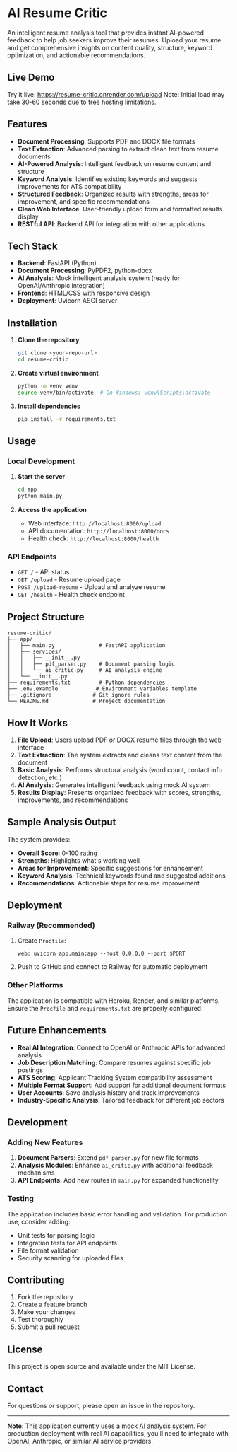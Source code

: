 # AI Resume Critic

An intelligent resume analysis tool that provides instant AI-powered feedback to help job seekers improve their resumes. Upload your resume and get comprehensive insights on content quality, structure, keyword optimization, and actionable recommendations.
## Live Demo

Try it live: https://resume-critic.onrender.com/upload
Note: Initial load may take 30-60 seconds due to free hosting limitations.

## Features

- **Document Processing**: Supports PDF and DOCX file formats
- **Text Extraction**: Advanced parsing to extract clean text from resume documents
- **AI-Powered Analysis**: Intelligent feedback on resume content and structure
- **Keyword Analysis**: Identifies existing keywords and suggests improvements for ATS compatibility
- **Structured Feedback**: Organized results with strengths, areas for improvement, and specific recommendations
- **Clean Web Interface**: User-friendly upload form and formatted results display
- **RESTful API**: Backend API for integration with other applications

## Tech Stack

- **Backend**: FastAPI (Python)
- **Document Processing**: PyPDF2, python-docx
- **AI Analysis**: Mock intelligent analysis system (ready for OpenAI/Anthropic integration)
- **Frontend**: HTML/CSS with responsive design
- **Deployment**: Uvicorn ASGI server

## Installation

1. **Clone the repository**
   ```bash
   git clone <your-repo-url>
   cd resume-critic
   ```

2. **Create virtual environment**
   ```bash
   python -m venv venv
   source venv/bin/activate  # On Windows: venv\Scripts\activate
   ```

3. **Install dependencies**
   ```bash
   pip install -r requirements.txt
   ```

## Usage

### Local Development

1. **Start the server**
   ```bash
   cd app
   python main.py
   ```

2. **Access the application**
   - Web interface: `http://localhost:8000/upload`
   - API documentation: `http://localhost:8000/docs`
   - Health check: `http://localhost:8000/health`

### API Endpoints

- `GET /` - API status
- `GET /upload` - Resume upload page
- `POST /upload-resume` - Upload and analyze resume
- `GET /health` - Health check endpoint

## Project Structure

```
resume-critic/
├── app/
│   ├── main.py              # FastAPI application
│   ├── services/
│   │   ├── __init__.py
│   │   ├── pdf_parser.py    # Document parsing logic
│   │   └── ai_critic.py     # AI analysis engine
│   └── __init__.py
├── requirements.txt         # Python dependencies
├── .env.example            # Environment variables template
├── .gitignore             # Git ignore rules
└── README.md              # Project documentation
```

## How It Works

1. **File Upload**: Users upload PDF or DOCX resume files through the web interface
2. **Text Extraction**: The system extracts and cleans text content from the document
3. **Basic Analysis**: Performs structural analysis (word count, contact info detection, etc.)
4. **AI Analysis**: Generates intelligent feedback using mock AI system
5. **Results Display**: Presents organized feedback with scores, strengths, improvements, and recommendations

## Sample Analysis Output

The system provides:
- **Overall Score**: 0-100 rating
- **Strengths**: Highlights what's working well
- **Areas for Improvement**: Specific suggestions for enhancement
- **Keyword Analysis**: Technical keywords found and suggested additions
- **Recommendations**: Actionable steps for resume improvement

## Deployment

### Railway (Recommended)

1. Create `Procfile`:
   ```
   web: uvicorn app.main:app --host 0.0.0.0 --port $PORT
   ```

2. Push to GitHub and connect to Railway for automatic deployment

### Other Platforms

The application is compatible with Heroku, Render, and similar platforms. Ensure the `Procfile` and `requirements.txt` are properly configured.

## Future Enhancements

- **Real AI Integration**: Connect to OpenAI or Anthropic APIs for advanced analysis
- **Job Description Matching**: Compare resumes against specific job postings
- **ATS Scoring**: Applicant Tracking System compatibility assessment
- **Multiple Format Support**: Add support for additional document formats
- **User Accounts**: Save analysis history and track improvements
- **Industry-Specific Analysis**: Tailored feedback for different job sectors

## Development

### Adding New Features

1. **Document Parsers**: Extend `pdf_parser.py` for new file formats
2. **Analysis Modules**: Enhance `ai_critic.py` with additional feedback mechanisms
3. **API Endpoints**: Add new routes in `main.py` for expanded functionality

### Testing

The application includes basic error handling and validation. For production use, consider adding:
- Unit tests for parsing logic
- Integration tests for API endpoints
- File format validation
- Security scanning for uploaded files

## Contributing

1. Fork the repository
2. Create a feature branch
3. Make your changes
4. Test thoroughly
5. Submit a pull request

## License

This project is open source and available under the MIT License.

## Contact

For questions or support, please open an issue in the repository.

---


**Note**: This application currently uses a mock AI analysis system. For production deployment with real AI capabilities, you'll need to integrate with OpenAI, Anthropic, or similar AI service providers.

